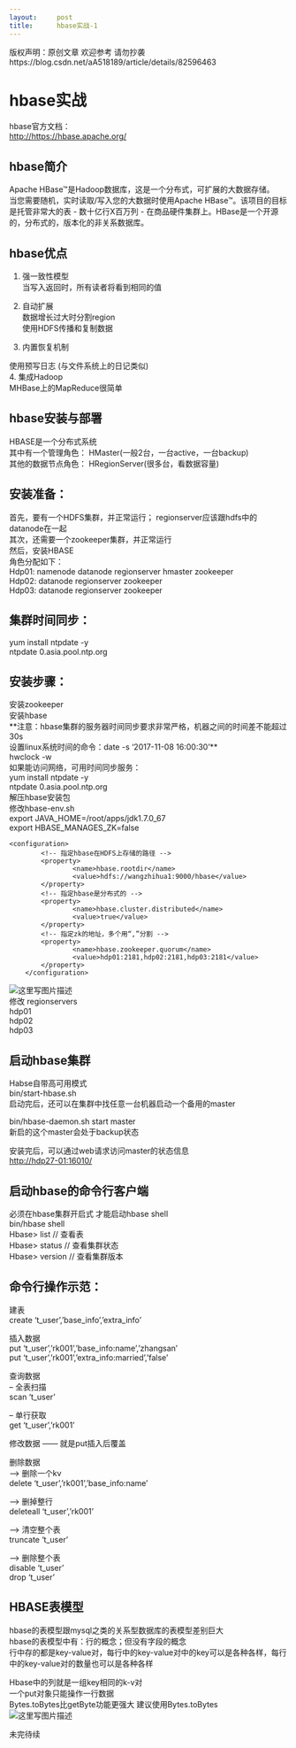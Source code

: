 ```yaml
---
layout:     post
title:      hbase实战-1
---
```

<div id="article_content" class="article_content clearfix csdn-tracking-statistics" data-pid="blog" data-mod="popu_307" data-dsm="post">
								<div class="article-copyright">
					版权声明：原创文章 欢迎参考 请勿抄袭					https://blog.csdn.net/aA518189/article/details/82596463				</div>
								            <div id="content_views" class="markdown_views prism-tomorrow-night-eighties">
							<!-- flowchart 箭头图标 勿删 -->
							<svg xmlns="http://www.w3.org/2000/svg" style="display: none;"><path stroke-linecap="round" d="M5,0 0,2.5 5,5z" id="raphael-marker-block" style="-webkit-tap-highlight-color: rgba(0, 0, 0, 0);"></path></svg>
							<h1 id="hbase实战">hbase实战</h1>

<p>hbase官方文档： <br>
<a href="http://https://hbase.apache.org/" rel="nofollow" title="hbase官方文档">http://https://hbase.apache.org/</a></p>



<h2 id="hbase简介">hbase简介</h2>

<p>Apache HBase™是Hadoop数据库，这是一个分布式，可扩展的大数据存储。 <br>
当您需要随机，实时读取/写入您的大数据时使用Apache HBase™。该项目的目标是托管非常大的表 - 数十亿行X百万列 - 在商品硬件集群上。HBase是一个开源的，分布式的，版本化的非关系数据库。</p>



<h2 id="hbase优点">hbase优点</h2>

<ol>
<li><p>强一致性模型 <br>
当写入返回时，所有读者将看到相同的值</p></li>
<li><p>自动扩展 <br>
数据增长过大时分割region <br>
使用HDFS传播和复制数据</p></li>
<li><p>内置恢复机制</p></li>
</ol>

<p>使用预写日志 (与文件系统上的日记类似) <br>
4. 集成Hadoop <br>
MHBase上的MapReduce很简单</p>



<h2 id="hbase安装与部署">hbase安装与部署</h2>

<p>HBASE是一个分布式系统 <br>
其中有一个管理角色：  HMaster(一般2台，一台active，一台backup) <br>
其他的数据节点角色：  HRegionServer(很多台，看数据容量)</p>



<h2 id="安装准备">安装准备：</h2>

<p>首先，要有一个HDFS集群，并正常运行； regionserver应该跟hdfs中的datanode在一起 <br>
其次，还需要一个zookeeper集群，并正常运行 <br>
然后，安装HBASE <br>
角色分配如下： <br>
Hdp01:  namenode  datanode  regionserver  hmaster  zookeeper <br>
Hdp02:  datanode   regionserver  zookeeper <br>
Hdp03:  datanode   regionserver  zookeeper</p>



<h2 id="集群时间同步">集群时间同步：</h2>

<p>yum install ntpdate -y  <br>
ntpdate 0.asia.pool.ntp.org </p>



<h2 id="安装步骤">安装步骤：</h2>

<p>安装zookeeper <br>
安装hbase <br>
**注意：hbase集群的服务器时间同步要求非常严格，机器之间的时间差不能超过30s <br>
设置linux系统时间的命令：date -s ‘2017-11-08 16:00:30’** <br>
                         hwclock -w <br>
如果能访问网络，可用时间同步服务： <br>
yum install ntpdate -y <br>
ntpdate 0.asia.pool.ntp.org  <br>
解压hbase安装包 <br>
修改hbase-env.sh <br>
export JAVA_HOME=/root/apps/jdk1.7.0_67 <br>
export HBASE_MANAGES_ZK=false</p>



<pre class="prettyprint"><code class=" hljs xml"><span class="hljs-tag">&lt;<span class="hljs-title">configuration</span>&gt;</span>
        <span class="hljs-comment">&lt;!-- 指定hbase在HDFS上存储的路径 --&gt;</span>
        <span class="hljs-tag">&lt;<span class="hljs-title">property</span>&gt;</span>
                <span class="hljs-tag">&lt;<span class="hljs-title">name</span>&gt;</span>hbase.rootdir<span class="hljs-tag">&lt;/<span class="hljs-title">name</span>&gt;</span>
                <span class="hljs-tag">&lt;<span class="hljs-title">value</span>&gt;</span>hdfs://wangzhihua1:9000/hbase<span class="hljs-tag">&lt;/<span class="hljs-title">value</span>&gt;</span>
        <span class="hljs-tag">&lt;/<span class="hljs-title">property</span>&gt;</span>
        <span class="hljs-comment">&lt;!-- 指定hbase是分布式的 --&gt;</span>
        <span class="hljs-tag">&lt;<span class="hljs-title">property</span>&gt;</span>
                <span class="hljs-tag">&lt;<span class="hljs-title">name</span>&gt;</span>hbase.cluster.distributed<span class="hljs-tag">&lt;/<span class="hljs-title">name</span>&gt;</span>
                <span class="hljs-tag">&lt;<span class="hljs-title">value</span>&gt;</span>true<span class="hljs-tag">&lt;/<span class="hljs-title">value</span>&gt;</span>
        <span class="hljs-tag">&lt;/<span class="hljs-title">property</span>&gt;</span>
        <span class="hljs-comment">&lt;!-- 指定zk的地址，多个用“,”分割 --&gt;</span>
        <span class="hljs-tag">&lt;<span class="hljs-title">property</span>&gt;</span>
                <span class="hljs-tag">&lt;<span class="hljs-title">name</span>&gt;</span>hbase.zookeeper.quorum<span class="hljs-tag">&lt;/<span class="hljs-title">name</span>&gt;</span>
                <span class="hljs-tag">&lt;<span class="hljs-title">value</span>&gt;</span>hdp01:2181,hdp02:2181,hdp03:2181<span class="hljs-tag">&lt;/<span class="hljs-title">value</span>&gt;</span>
        <span class="hljs-tag">&lt;/<span class="hljs-title">property</span>&gt;</span>
    <span class="hljs-tag">&lt;/<span class="hljs-title">configuration</span>&gt;</span></code></pre>

<p><img src="https://img-blog.csdn.net/20180910212333187?watermark/2/text/aHR0cHM6Ly9ibG9nLmNzZG4ubmV0L2FBNTE4MTg5/font/5a6L5L2T/fontsize/400/fill/I0JBQkFCMA==/dissolve/70" alt="这里写图片描述" title=""> <br>
修改 regionservers <br>
hdp01 <br>
hdp02 <br>
hdp03 <br>
<img src="C:%5CUsers%5Capple%5CDesktop%5C%E5%B0%8FQ%E4%B9%A6%E6%A1%8C-%E6%88%AA%E5%9B%BE%5C%E5%9B%BE%E7%89%871.png" alt="" title=""></p>

<h2 id="启动hbase集群">启动hbase集群</h2>

<p>Habse自带高可用模式 <br>
bin/start-hbase.sh <br>
启动完后，还可以在集群中找任意一台机器启动一个备用的master</p>

<p>bin/hbase-daemon.sh start master <br>
新启的这个master会处于backup状态</p>

<p>安装完后，可以通过web请求访问master的状态信息 <br>
<a href="http://hdp27-01:16010/" rel="nofollow">http://hdp27-01:16010/</a></p>



<h2 id="启动hbase的命令行客户端">启动hbase的命令行客户端</h2>

<p>必须在hbase集群开启式 才能启动hbase shell <br>
bin/hbase shell <br>
Hbase&gt; list     // 查看表 <br>
Hbase&gt; status   // 查看集群状态 <br>
Hbase&gt; version  // 查看集群版本</p>



<h2 id="命令行操作示范">命令行操作示范：</h2>

<p>建表 <br>
create ‘t_user’,’base_info’,’extra_info’</p>

<p>插入数据 <br>
put ‘t_user’,’rk001’,’base_info:name’,’zhangsan’ <br>
put ‘t_user’,’rk001’,’extra_info:married’,’false’</p>

<p>查询数据 <br>
– 全表扫描 <br>
scan ‘t_user’</p>

<p>– 单行获取 <br>
get ‘t_user’,’rk001’</p>

<p>修改数据 —— 就是put插入后覆盖</p>

<p>删除数据 <br>
–&gt; 删除一个kv <br>
delete ‘t_user’,’rk001’,’base_info:name’</p>

<p>–&gt; 删掉整行 <br>
deleteall ‘t_user’,’rk001’</p>

<p>–&gt; 清空整个表 <br>
truncate ‘t_user’</p>

<p>–&gt; 删除整个表 <br>
disable ‘t_user’ <br>
drop ‘t_user’</p>



<h2 id="hbase表模型">HBASE表模型</h2>

<p>hbase的表模型跟mysql之类的关系型数据库的表模型差别巨大 <br>
hbase的表模型中有：行的概念；但没有字段的概念 <br>
行中存的都是key-value对，每行中的key-value对中的key可以是各种各样，每行中的key-value对的数量也可以是各种各样</p>

<p>Hbase中的列就是一组key相同的k-v对 <br>
一个put对象只能操作一行数据 <br>
Bytes.toBytes比getByte功能更强大 建议使用Bytes.toBytes <br>
<img src="https://img-blog.csdn.net/20180910212450341?watermark/2/text/aHR0cHM6Ly9ibG9nLmNzZG4ubmV0L2FBNTE4MTg5/font/5a6L5L2T/fontsize/400/fill/I0JBQkFCMA==/dissolve/70" alt="这里写图片描述" title=""></p>

<p>未完待续</p>            </div>
						<link href="https://csdnimg.cn/release/phoenix/mdeditor/markdown_views-9e5741c4b9.css" rel="stylesheet">
                </div>